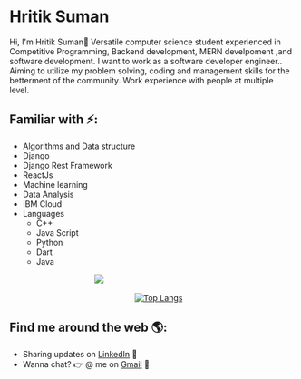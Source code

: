 # Hritik Suman 
Hi, I'm Hritik Suman👋 Versatile computer science student experienced in Competitive Programming, Backend development, MERN develpoment ,and software development.  I want to work as a software developer engineer.. Aiming to utilize my problem solving, coding and management skills for the betterment of the community. Work experience with people at multiple level.


<!--## My Previous Projects 💻:
🌟 <b>Collaborative Clustering:</b><br>
    <ul><li>Improves clustering process by combining different cluster algorithms.</li>
      <li>Collaborate different clustering algorithms k-mean, k-medoids, DBSCAN and hierarchical.</li>
    </ul>
🌀 <b>Phishing Urls Detector:</b><br> 
    <ul><li>Detect phishing URLs using ML technology independent of the blacklist, with an accuracy of 89%.</li>
        <li>Phishing URL Detector has both web and browser extension applications.</li>
    </ul>
🍏 <b>Machine learning  Tool:</b><br>
    <ul><li>Tools for non-tech people to use machine learning technology without any intermediate knowledge.</li>
        <li>The tool can perform multiple object classification and train model based on cluster object image data.</li>
    </ul>--->

## Familiar with ⚡:
<ul><li>Algorithms and Data structure</li>
  <li>Django</li>
  <li>Django Rest Framework</li>
  <li>ReactJs</li>
  <li>Machine learning</li>
  <li>Data Analysis</li>
  <li>IBM Cloud</li>
  <li>Languages<ul>
    <li>C++</li>
    <li>Java Script</li>
    <li>Python</li>
    <li>Dart</li>
    <li>Java</li>
    </ul>
  </li>
</ul>

&nbsp;&nbsp;&nbsp;&nbsp;&nbsp;&nbsp;&nbsp;&nbsp;&nbsp;&nbsp;&nbsp;&nbsp;&nbsp;&nbsp;&nbsp;&nbsp;&nbsp;&nbsp;&nbsp;&nbsp;&nbsp;&nbsp;&nbsp;&nbsp;&nbsp;&nbsp;&nbsp;&nbsp;&nbsp;&nbsp;&nbsp;&nbsp;&nbsp;&nbsp;&nbsp;&nbsp;&nbsp;&nbsp;[![](https://github-readme-stats.vercel.app/api?username=Hritiksum&show_icons=true&count_private=true&include_all_commits=true)](https://github.com/Hritiksum/)

&nbsp;&nbsp;&nbsp;&nbsp;&nbsp;&nbsp;&nbsp;&nbsp;&nbsp;&nbsp;&nbsp;&nbsp;&nbsp;&nbsp;&nbsp;&nbsp;&nbsp;&nbsp;&nbsp;&nbsp;&nbsp;&nbsp;&nbsp;&nbsp;&nbsp;&nbsp;&nbsp;&nbsp;&nbsp;&nbsp;&nbsp;&nbsp;&nbsp;&nbsp;&nbsp;&nbsp;&nbsp;&nbsp;&nbsp;&nbsp;&nbsp;&nbsp;&nbsp;&nbsp;&nbsp;&nbsp;&nbsp;&nbsp;&nbsp;&nbsp;&nbsp;&nbsp;&nbsp;&nbsp;&nbsp;&nbsp;[![Top Langs](https://github-readme-stats.vercel.app/api/top-langs/?username=Hritiksum&layout=compact)](https://github.com/Hritiksum/)
 
## Find me around the web 🌎:
- Sharing updates on <a href="https://www.linkedin.com/in/hritik-suman-9a830a165/">LinkedIn</a> 💼
- Wanna chat? :point_right: @ me on <a href="mailto:hritiksuman@gmail.com">Gmail</a> 📧


<!--
**Hritiksum/Hritiksum** is a ✨ _special_ ✨ repository because its `README.md` (this file) appears on your GitHub profile.

Here are some ideas to get you started:

- 🔭 I’m currently working on ...
- 🌱 I’m currently learning ...
- 👯 I’m looking to collaborate on ...
- 🤔 I’m looking for help with ...
- 💬 Ask me about ...
- 📫 How to reach me: ...
- 😄 Pronouns: ...
- ⚡ Fun fact: ...
-->
<!--![visitors](https://visitor-badge.laobi.icu/badge?page_id=Hritiksum) ![Profile Views](https://komarev.com/ghpvc/?username=Hritiksum&color=blue)-->
